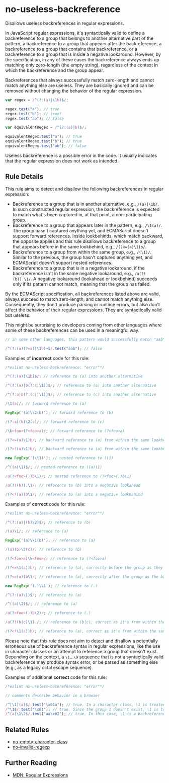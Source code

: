 # no-useless-backreference

Disallows useless backreferences in regular expressions.

In JavaScript regular expressions, it's syntactically valid to define a backreference to a group that belongs to another alternative part of the pattern, a backreference to a group that appears after the backreference, a backreference to a group that contains that backreference, or a backreference to a group that is inside a negative lookaround. However, by the specification, in any of these cases the backreference always ends up matching only zero-length (the empty string), regardless of the context in which the backreference and the group appear.

Backreferences that always successfully match zero-length and cannot match anything else are useless. They are basically ignored and can be removed without changing the behavior of the regular expression.

```js
var regex = /^(?:(a)|\1b)$/;

regex.test("a"); // true
regex.test("b"); // true!
regex.test("ab"); // false

var equivalentRegex = /^(?:(a)|b)$/;

equivalentRegex.test("a"); // true
equivalentRegex.test("b"); // true
equivalentRegex.test("ab"); // false
```

Useless backreference is a possible error in the code. It usually indicates that the regular expression does not work as intended.

## Rule Details

This rule aims to detect and disallow the following backreferences in regular expression:

* Backreference to a group that is in another alternative, e.g., `/(a)|\1b/`. In such constructed regular expression, the backreference is expected to match what's been captured in, at that point, a non-participating group.
* Backreference to a group that appears later in the pattern, e.g., `/\1(a)/`. The group hasn't captured anything yet, and ECMAScript doesn't support forward references. Inside lookbehinds, which match backward, the opposite applies and this rule disallows backreference to a group that appears before in the same lookbehind, e.g., `/(?<=(a)\1)b/`.
* Backreference to a group from within the same group, e.g., `/(\1)/`. Similar to the previous, the group hasn't captured anything yet, and ECMAScript doesn't support nested references.
* Backreference to a group that is in a negative lookaround, if the backreference isn't in the same negative lookaround, e.g., `/a(?!(b)).\1/`. A negative lookaround (lookahead or lookbehind) succeeds only if its pattern cannot match, meaning that the group has failed.

By the ECMAScript specification, all backreferences listed above are valid, always succeed to match zero-length, and cannot match anything else. Consequently, they don't produce parsing or runtime errors, but also don't affect the behavior of their regular expressions. They are syntactically valid but useless.

This might be surprising to developers coming from other languages where some of these backreferences can be used in a meaningful way.

```js
// in some other languages, this pattern would successfully match "aab"

/^(?:(a)(?=a)|\1b)+$/.test("aab"); // false
```

Examples of **incorrect** code for this rule:

```js
/*eslint no-useless-backreference: "error"*/

/^(?:(a)|\1b)$/; // reference to (a) into another alternative

/^(?:(a)|b(?:c|\1))$/; // reference to (a) into another alternative

/^(?:a|b(?:(c)|\1))$/; // reference to (c) into another alternative

/\1(a)/; // forward reference to (a)

RegExp('(a)\\2(b)'); // forward reference to (b)

/(?:a)(b)\2(c)/; // forward reference to (c)

/\k<foo>(?<foo>a)/; // forward reference to (?<foo>a)

/(?<=(a)\1)b/; // backward reference to (a) from within the same lookbehind

/(?<!(a)\1)b/; // backward reference to (a) from within the same lookbehind

new RegExp('(\\1)'); // nested reference to (\1)

/^((a)\1)$/; // nested reference to ((a)\1)

/a(?<foo>(.)b\1)/; // nested reference to (?<foo>(.)b\1)

/a(?!(b)).\1/; // reference to (b) into a negative lookahead

/(?<!(a))b\1/; // reference to (a) into a negative lookbehind
```

Examples of **correct** code for this rule:

```js
/*eslint no-useless-backreference: "error"*/

/^(?:(a)|(b)\2)$/; // reference to (b)

/(a)\1/; // reference to (a)

RegExp('(a)\\1(b)'); // reference to (a)

/(a)(b)\2(c)/; // reference to (b)

/(?<foo>a)\k<foo>/; // reference to (?<foo>a)

/(?<=\1(a))b/; // reference to (a), correctly before the group as they're in the same lookbehind

/(?<=(a))b\1/; // reference to (a), correctly after the group as the backreference isn't in the lookbehind

new RegExp('(.)\\1'); // reference to (.)

/^(?:(a)\1)$/; // reference to (a)

/^((a)\2)$/; // reference to (a)

/a(?<foo>(.)b\2)/; // reference to (.)

/a(?!(b|c)\1)./; // reference to (b|c), correct as it's from within the same negative lookahead

/(?<!\1(a))b/; // reference to (a), correct as it's from within the same negative lookbehind
```

Please note that this rule does not aim to detect and disallow a potentially erroneous use of backreference syntax in regular expressions, like the use in character classes or an attempt to reference a group that doesn't exist. Depending on the context, a `\1`...`\9` sequence that is not a syntactically valid backreference may produce syntax error, or be parsed as something else (e.g., as a legacy octal escape sequence).

Examples of additional **correct** code for this rule:

```js
/*eslint no-useless-backreference: "error"*/

// comments describe behavior in a browser

/^[\1](a)$/.test("\x01a"); // true. In a character class, \1 is treated as an octal escape sequence.
/^\1$/.test("\x01"); // true. Since the group 1 doesn't exist, \1 is treated as an octal escape sequence.
/^(a)\1\2$/.test("aa\x02"); // true. In this case, \1 is a backreference, \2 is an octal escape sequence.
```

## Related Rules

* [no-empty-character-class](no-empty-character-class.md)
* [no-invalid-regexp](no-invalid-regexp.md)

## Further Reading

* [MDN: Regular Expressions](https://developer.mozilla.org/en-US/docs/Web/JavaScript/Guide/Regular_Expressions)
